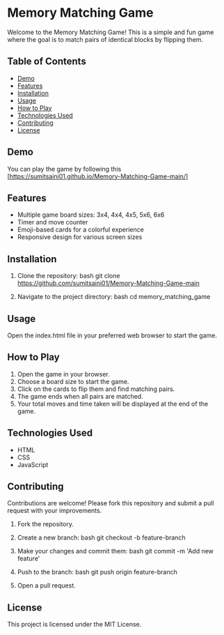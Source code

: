 # Memory Matching Game

Welcome to the Memory Matching Game! This is a simple and fun game where the goal is to match pairs of identical blocks by flipping them.

## Table of Contents
- [Demo](#demo)
- [Features](#features)
- [Installation](#installation)
- [Usage](#usage)
- [How to Play](#how-to-play)
- [Technologies Used](#technologies-used)
- [Contributing](#contributing)
- [License](#license)

## Demo
You can play the game by following this [https://sumitsaini01.github.io/Memory-Matching-Game-main/]

## Features
- Multiple game board sizes: 3x4, 4x4, 4x5, 5x6, 6x6
- Timer and move counter
- Emoji-based cards for a colorful experience
- Responsive design for various screen sizes

## Installation
1. Clone the repository:
    bash
    git clone https://github.com/sumitsaini01/Memory-Matching-Game-main
    
2. Navigate to the project directory:
    bash
    cd memory_matching_game
    

## Usage
Open the index.html file in your preferred web browser to start the game.

## How to Play
1. Open the game in your browser.
2. Choose a board size to start the game.
3. Click on the cards to flip them and find matching pairs.
4. The game ends when all pairs are matched.
5. Your total moves and time taken will be displayed at the end of the game.

## Technologies Used
- HTML
- CSS
- JavaScript

## Contributing
Contributions are welcome! Please fork this repository and submit a pull request with your improvements.

1. Fork the repository.
2. Create a new branch:
    bash
    git checkout -b feature-branch
    
3. Make your changes and commit them:
    bash
    git commit -m 'Add new feature'
    
4. Push to the branch:
    bash
    git push origin feature-branch
    
5. Open a pull request.

## License
This project is licensed under the MIT License.
